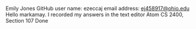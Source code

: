 Emily Jones
GitHub user name: ezeccaj
email address: ej458917@ohio.edu
Hello markamay. I recorded my answers in the text editor Atom
CS 2400, Section 107
Done 
